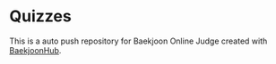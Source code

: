 # Quizzes
This is a auto push repository for Baekjoon Online Judge created with [BaekjoonHub](https://github.com/BaekjoonHub/BaekjoonHub).
